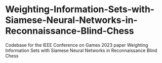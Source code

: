 # Weighting-Information-Sets-with-Siamese-Neural-Networks-in-Reconnaissance-Blind-Chess
Codebase for the IEEE Conference on Games 2023 paper Weighting Information Sets with Siamese Neural Networks in Reconnaissance Blind Chess
